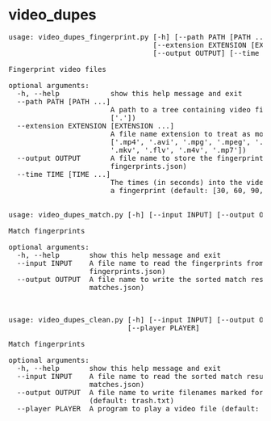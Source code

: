 # video_dupes

<pre>
usage: video_dupes_fingerprint.py [-h] [--path PATH [PATH ...]]
                                  [--extension EXTENSION [EXTENSION ...]]
                                  [--output OUTPUT] [--time TIME [TIME ...]]

Fingerprint video files

optional arguments:
  -h, --help            show this help message and exit
  --path PATH [PATH ...]
                        A path to a tree containing video files (default:
                        ['.'])
  --extension EXTENSION [EXTENSION ...]
                        A file name extension to treat as movie file (default:
                        ['.mp4', '.avi', '.mpg', '.mpeg', '.wmv', '.mov',
                        '.mkv', '.flv', '.m4v', '.mp7'])
  --output OUTPUT       A file name to store the fingerprints to (default:
                        fingerprints.json)
  --time TIME [TIME ...]
                        The times (in seconds) into the video where to produce
                        a fingerprint (default: [30, 60, 90, 120])


usage: video_dupes_match.py [-h] [--input INPUT] [--output OUTPUT]

Match fingerprints

optional arguments:
  -h, --help       show this help message and exit
  --input INPUT    A file name to read the fingerprints from (default:
                   fingerprints.json)
  --output OUTPUT  A file name to write the sorted match results to (default:
                   matches.json)



usage: video_dupes_clean.py [-h] [--input INPUT] [--output OUTPUT]
                            [--player PLAYER]

Match fingerprints

optional arguments:
  -h, --help       show this help message and exit
  --input INPUT    A file name to read the sorted match results from (default:
                   matches.json)
  --output OUTPUT  A file name to write filenames marked for deletion to
                   (default: trash.txt)
  --player PLAYER  A program to play a video file (default: mplayer)
</pre>

